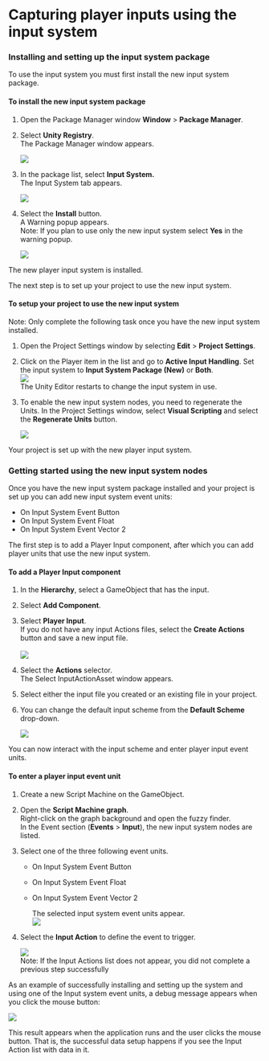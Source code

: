 # Capturing player inputs using the input system

### Installing and setting up the input system package

To use the input system you must first install the new input system package.

#### To install the new input system package

1. Open the Package Manager window **Window** > **Package Manager**.

2. Select **Unity Registry**.</br>
   The Package Manager window appears.

   ![](images/vs-capturing-player-inputs-new-1-unit-registry.png)

3. In the package list, select **Input System.**</br>
   The Input System tab appears.

   ![](images/vs-capturing-player-inputs-new-2-package-manager.png)
   
4. Select the **Install** button.</br>
   A Warning popup appears.</br>
   Note: If you plan to use only the new input system select **Yes** in the warning popup.</br>
   
   
   ![](images/vs-capturing-player-inputs-new-3-warning.png)



The new player input system is installed.

The next step is to set up your project to use the new input system.



#### To setup your project to use the new input system

Note: Only complete the following task once you have the new input system installed.

1. Open the Project Settings window by selecting **Edit** > **Project Settings**.
2. Click on the Player item in the list and go to **Active Input Handling**. Set the input system to **Input System Package (New)** or **Both**. </br>
   ![](images/vs-capturing-player-inputs-new-4-input-player-settings.png)</br>
   The Unity Editor restarts to change the input system in use. 
3. To enable the new input system nodes, you need to regenerate the Units. In the Project Settings window, select **Visual Scripting** and select the **Regenerate Units** button.</br>


   ![](images/vs-capturing-player-inputs-new-5-regenerate-units.png)



Your project is set up with the new player input system.

### Getting started using the new input system nodes

Once you have the new input system package installed and your project is set up you can add new input system event units:

- On Input System Event Button
- On Input System Event Float
- On Input System Event Vector 2



The first step is to add a Player Input component, after which you can add player units that use the new input system.



#### To add a Player Input component

1. In the **Hierarchy**, select a GameObject that has the input.
2. Select **Add Component**.
3. Select **Player Input**.</br>
   If you do not have any input Actions files, select the **Create Actions** button and save a new input file. </br>      
   ![](images/vs-capturing-player-inputs-new-6-create-action.png)
4. Select the **Actions** selector. </br>
   The Select InputActionAsset window appears.
5. Select either the input file you created or an existing file in your project.
6. You can change the default input scheme from the **Default Scheme** drop-down.</br>


   ![](images/vs-capturing-player-inputs-new-7-keyboard-mouse.png)



You can now interact with the input scheme and enter player input event units.



#### To enter a player input event unit

1. Create a new Script Machine on the GameObject.
2. Open the **Script Machine graph**.</br>
   Right-click on the graph background and open the fuzzy finder.</br>
   In the Event section (**Events** > **Input**), the new input system nodes are listed.
3. Select one of the three following event units.</br>
   - On Input System Event Button
   - On Input System Event Float
   - On Input System Event Vector 2</br>

     The selected input system event units appear.</br>
     ![](images/vs-capturing-player-inputs-new-11-onpressed.png)
4. Select the **Input Action** to define the event to trigger.</br>

   ![](images/vs-capturing-player-inputs-new-12-fire.png)</br>
   Note: If the Input Actions list does not appear, you did not complete a previous step successfully



As an example of successfully installing and setting up the system and using one of the Input system event units, a debug message appears when you click the mouse button: 

![](images/vs-capturing-player-inputs-new-13-debug.png)



This result appears when the application runs and the user clicks the mouse button. That is, the successful data setup happens if you see the Input Action list with data in it.


